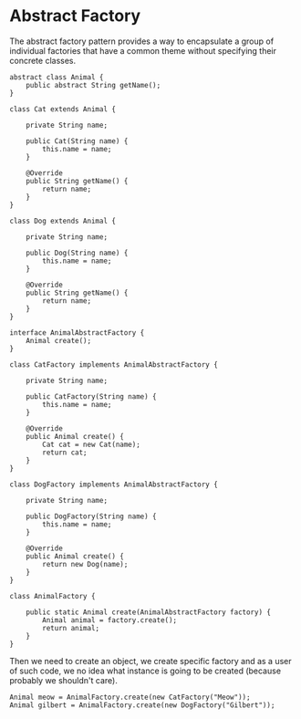 # Abstract Factory

The abstract factory pattern provides a way to encapsulate a group of individual factories that have a common theme without specifying their concrete classes.

```
abstract class Animal {
    public abstract String getName();
}

class Cat extends Animal {

    private String name;

    public Cat(String name) {
        this.name = name;
    }

    @Override
    public String getName() {
        return name;
    }
}

class Dog extends Animal {

    private String name;

    public Dog(String name) {
        this.name = name;
    }

    @Override
    public String getName() {
        return name;
    }
}

interface AnimalAbstractFactory {
    Animal create();
}

class CatFactory implements AnimalAbstractFactory {

    private String name;

    public CatFactory(String name) {
        this.name = name;
    }

    @Override
    public Animal create() {
        Cat cat = new Cat(name);
        return cat;
    }
}

class DogFactory implements AnimalAbstractFactory {

    private String name;

    public DogFactory(String name) {
        this.name = name;
    }

    @Override
    public Animal create() {
        return new Dog(name);
    }
}

class AnimalFactory {

    public static Animal create(AnimalAbstractFactory factory) {
        Animal animal = factory.create();
        return animal;
    }
}
```

Then we need to create an object, we create specific factory and as a user of such code, we no idea what instance is going to be created \(because probably we shouldn't care\).

```
Animal meow = AnimalFactory.create(new CatFactory("Meow"));
Animal gilbert = AnimalFactory.create(new DogFactory("Gilbert"));
```



